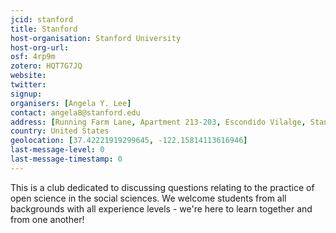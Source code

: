 ```yaml
---
jcid: stanford
title: Stanford
host-organisation: Stanford University
host-org-url: 
osf: 4rp9m
zotero: HQT7G7JQ
website: 
twitter: 
signup: 
organisers: [Angela Y. Lee]
contact: angela8@stanford.edu
address: [Running Farm Lane, Apartment 213-203, Escondido Vilalge, Stanford, CA, 94305]
country: United States
geolocation: [37.42221919299645, -122.15814113616946]
last-message-level: 0
last-message-timestamp: 0
---
```


This is a club dedicated to discussing questions relating to the practice of open science in the social sciences. We welcome students from all backgrounds with all experience levels - we're here to learn together and from one another!
